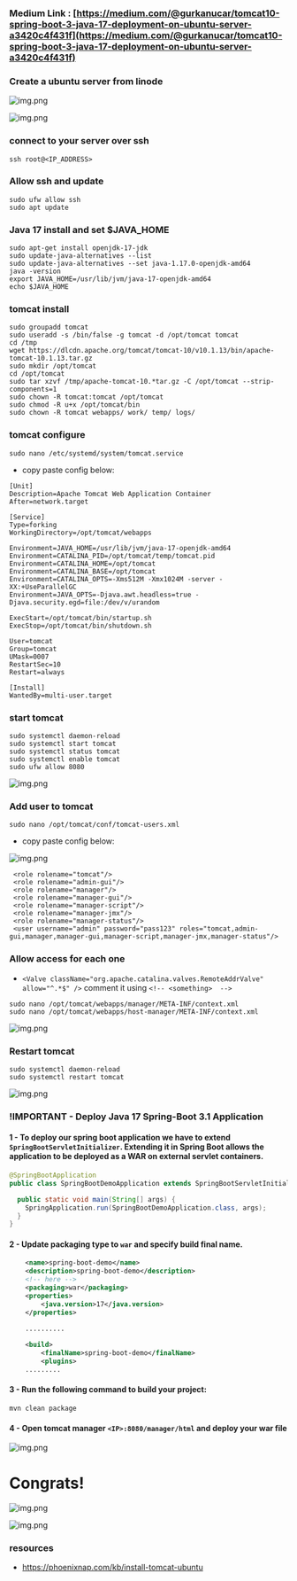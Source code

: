 ### Medium Link : [https://medium.com/@gurkanucar/tomcat10-spring-boot-3-java-17-deployment-on-ubuntu-server-a3420c4f431f](https://medium.com/@gurkanucar/tomcat10-spring-boot-3-java-17-deployment-on-ubuntu-server-a3420c4f431f)

### Create a ubuntu server from linode

![img.png](images/linode1.png)

![img.png](images/linode2.png)

### connect to your server over ssh

```shell
ssh root@<IP_ADDRESS>
```

### Allow ssh and update

```shell
sudo ufw allow ssh
sudo apt update
```

### Java 17 install and set $JAVA_HOME
```shell
sudo apt-get install openjdk-17-jdk
sudo update-java-alternatives --list
sudo update-java-alternatives --set java-1.17.0-openjdk-amd64
java -version
export JAVA_HOME=/usr/lib/jvm/java-17-openjdk-amd64
echo $JAVA_HOME
```

### tomcat install
```shell
sudo groupadd tomcat
sudo useradd -s /bin/false -g tomcat -d /opt/tomcat tomcat
cd /tmp
wget https://dlcdn.apache.org/tomcat/tomcat-10/v10.1.13/bin/apache-tomcat-10.1.13.tar.gz
sudo mkdir /opt/tomcat
cd /opt/tomcat
sudo tar xzvf /tmp/apache-tomcat-10.*tar.gz -C /opt/tomcat --strip-components=1
sudo chown -R tomcat:tomcat /opt/tomcat
sudo chmod -R u+x /opt/tomcat/bin
sudo chown -R tomcat webapps/ work/ temp/ logs/
```

### tomcat configure

```shell
sudo nano /etc/systemd/system/tomcat.service
```
- copy paste config below:
 
```text
[Unit]
Description=Apache Tomcat Web Application Container
After=network.target

[Service]
Type=forking
WorkingDirectory=/opt/tomcat/webapps

Environment=JAVA_HOME=/usr/lib/jvm/java-17-openjdk-amd64
Environment=CATALINA_PID=/opt/tomcat/temp/tomcat.pid
Environment=CATALINA_HOME=/opt/tomcat
Environment=CATALINA_BASE=/opt/tomcat
Environment=CATALINA_OPTS=-Xms512M -Xmx1024M -server -XX:+UseParallelGC
Environment=JAVA_OPTS=-Djava.awt.headless=true -Djava.security.egd=file:/dev/v/urandom

ExecStart=/opt/tomcat/bin/startup.sh
ExecStop=/opt/tomcat/bin/shutdown.sh

User=tomcat
Group=tomcat
UMask=0007
RestartSec=10
Restart=always

[Install]
WantedBy=multi-user.target
```

### start tomcat

```shell
sudo systemctl daemon-reload
sudo systemctl start tomcat
sudo systemctl status tomcat
sudo systemctl enable tomcat
sudo ufw allow 8080
```


![img.png](images/img3.png)



### Add user to tomcat
```shell
sudo nano /opt/tomcat/conf/tomcat-users.xml
```
- copy paste config below:

![img.png](images/img.png)

```text
 <role rolename="tomcat"/>
 <role rolename="admin-gui"/>
 <role rolename="manager"/>
 <role rolename="manager-gui"/>
 <role rolename="manager-script"/>
 <role rolename="manager-jmx"/>
 <role rolename="manager-status"/>
 <user username="admin" password="pass123" roles="tomcat,admin-gui,manager,manager-gui,manager-script,manager-jmx,manager-status"/>
```

### Allow access for each one

- `<Valve className="org.apache.catalina.valves.RemoteAddrValve" allow="^.*$" />` comment it using `<!-- <something>  -->`

```shell
sudo nano /opt/tomcat/webapps/manager/META-INF/context.xml
sudo nano /opt/tomcat/webapps/host-manager/META-INF/context.xml
```

![img.png](images/img2.png)


### Restart tomcat
```shell
sudo systemctl daemon-reload
sudo systemctl restart tomcat
```

![img.png](images/img4.png)



### !IMPORTANT - Deploy Java 17 Spring-Boot 3.1 Application

#### 1 -  To deploy our spring boot application we have to extend `SpringBootServletInitializer`. Extending it in Spring Boot allows the application to be deployed as a WAR on external servlet containers.

```java
@SpringBootApplication
public class SpringBootDemoApplication extends SpringBootServletInitializer {

  public static void main(String[] args) {
    SpringApplication.run(SpringBootDemoApplication.class, args);
  }
}

```

#### 2 - Update packaging type to `war` and specify build final name.

```xml
    <name>spring-boot-demo</name>
    <description>spring-boot-demo</description>
    <!-- here -->
    <packaging>war</packaging>
    <properties>
        <java.version>17</java.version>
    </properties>

    ..........
    
    <build>
        <finalName>spring-boot-demo</finalName>
        <plugins>
    .........
```

#### 3 - Run the following command to build your project:

```shell
mvn clean package
```

#### 4 - Open tomcat manager `<IP>:8080/manager/html` and deploy your war file 

![img.png](images/img5.png)


# Congrats!

![img.png](images/img7.png)

![img.png](images/img6.png)



### resources

- https://phoenixnap.com/kb/install-tomcat-ubuntu
